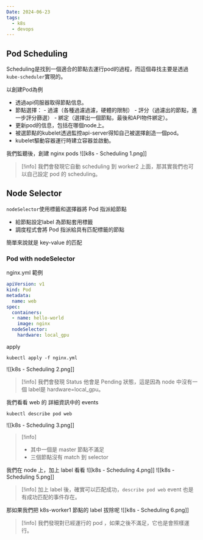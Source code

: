 ```yaml
---
Date: 2024-06-23
tags:
  - k8s
  - devops
---
```

## Pod Scheduling
Scheduling是找到一個適合的節點去運行pod的過程，而這個尋找主要是透過`kube-scheduler`實現的。

以創建Pod為例
- 透過api伺服器取得節點信息。
- 節點選擇： - 過濾（各種過濾過濾，硬體的限制） - 評分（過濾出的節點，進一步評分篩選） - 綁定（選擇出一個節點，最後和API物件綁定）。
- 更新pod的信息，包括在哪個node上。
- 被選節點的kubelet透過監控api-server得知自己被選擇創造一個pod。
- kubelet驅動容器運行時建立容器並啟動。

我們監聽後，創建 nginx pods
![[k8s - Scheduling 1.png]]
>[!info]
>我們會發現它自動 scheduling 到 worker2 上面，那其實我們也可以自己設定 pod 的 scheduling。
## Node Selector
`nodeSelector`使用標籤和選擇器將 Pod 指派給節點
- 給節點設定label 為節點套用標籤
- 調度程式會將 Pod 指派給具有匹配標籤的節點

簡單來說就是 key-value 的匹配
### Pod with nodeSelector
nginx.yml 範例
```yml
apiVersion: v1
kind: Pod
metadata:
  name: web
spec:
  containers:
  - name: hello-world
    image: nginx
  nodeSelector:
    hardware: local_gpu
```

apply
```shell
kubectl apply -f nginx.yml
```
![[k8s - Scheduling 2.png]]
>[!info]
>我們會發現 Status 他會是 Pending 狀態，這是因為 node 中沒有一個 label是 hardware=local_gpu。

我們看看 web 的 詳細資訊中的 events
```shell
kubectl describe pod web 
```
![[k8s - Scheduling 3.png]]
>[!info]
>- 其中一個是 master 節點不滿足
>- 三個節點沒有 match 到 selector


我們在 node 上，加上 label 看看
![[k8s - Scheduling 4.png]]
![[k8s - Scheduling 5.png]]
>[!info]
>加上 label 後，確實可以匹配成功，`describe pod web` event 也是有成功匹配的事件存在。

那如果我們把 k8s-worker1 節點的 label 拔除呢
![[k8s - Scheduling 6.png]]
>[!info]
>我們發現對已經運行的 pod ，如果之後不滿足，它也是會照樣運行。

